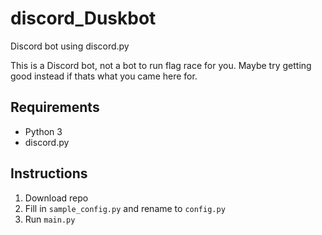 # discord_Duskbot
Discord bot using discord.py 

 This is a Discord bot, not a bot to run flag race for you. Maybe try getting good instead if thats what you came here for.

## Requirements
* Python 3
* discord.py


## Instructions
1. Download repo
2. Fill in `sample_config.py` and rename to `config.py`
3. Run `main.py`
